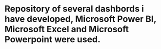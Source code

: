 # Repository of several dashbords i have developed, Microsoft Power BI, Microsoft Excel and Microsoft Powerpoint were used.
